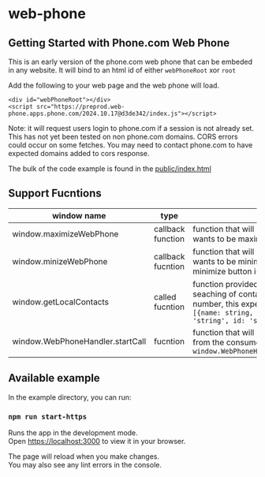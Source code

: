 # web-phone

## Getting Started with Phone.com Web Phone
This is an early version of the phone.com web phone that can be embeded in any website. It will bind to an html id of either `webPhoneRoot` xor `root`

Add the following to your web page and the web phone will load.
```
<div id="webPhoneRoot"></div>
<script src="https://preprod.web-phone.apps.phone.com/2024.10.17@d3de342/index.js"></script>
```
Note: it will request users login to phone.com if a session is not already set. 
This has not yet been tested on non phone.com domains. CORS errors could occur on some fetches. You may need to contact phone.com to have expected domains added to cors response. 

The bulk of the code example is found in the [public/index.html](https://github.com/phonedotcom/web-phone/blob/main/example/public/index.html) 
## Support Fucntions

| window name               | type                    | Description |
| -----------               | -----------             | ----------- |
| window.maximizeWebPhone   | callback function       | function that will be called when the web phone wants to be maximized or in the forground|
| window.minizeWebPhone     | callback fucntion       | function that will be called when the web phone wants to be minimized, normally only when the minimize button is pressed|
| window.getLocalContacts   | called fucntion                | function provided by consumer page, allowing seaching of contact name given the entered phone number, this expects a return of a promise with a list `[{name: string, number: 'string', email: 'string', id: 'string'}]`|
| window.WebPhoneHandler.startCall   | fucntion                | function that will iniate the call on the web phone from the consumer page, ex: `window.WebPhoneHandler.startCall('+155555555555')`|



## Available example

In the example directory, you can run:

### `npm run start-https`

Runs the app in the development mode.\
Open [https://localhost:3000](https://localhost:3000) to view it in your browser.

The page will reload when you make changes.\
You may also see any lint errors in the console.

